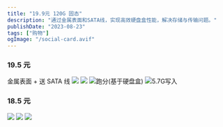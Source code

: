 ```yaml
---
title: "19.9元 120G 固态"
description: "通过金属表面和SATA线，实现高效硬盘盒性能，解决存储与传输问题。"
publishDate: "2023-08-23"
tags: ["购物"]
ogImage: "/social-card.avif"
---
```


<!-- more --> 

### 19.5 元
金属表面 + 送 SATA 线
![](https://i.730307.xyz/202407201946183.avif)
![](https://i.730307.xyz/202407201946086.avif)
![跑分(基于硬盘盒)](https://i.730307.xyz/202407201947983.avif)
![5.7G写入](https://i.730307.xyz/202407201948724.avif)

### 18.5 元
![](https://i.730307.xyz/202407201949445.avif)
![](https://i.730307.xyz/202407201949475.avif)
![](https://i.730307.xyz/202407201950091.avif)